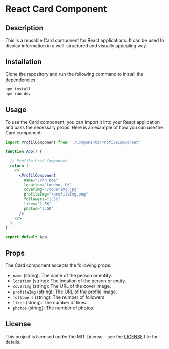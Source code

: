 # React Card Component

## Description
This is a reusable Card component for React applications. It can be used to display information in a well-structured and visually appealing way.

## Installation
Clone the repository and run the following command to install the dependencies:

```bash
npm install
npm run dev

```

## Usage
To use the Card component, you can import it into your React application and pass the necessary props. Here is an example of how you can use the Card component:

```jsx
import ProfilComponent from './Components/ProfileComponent'

function App() {

  // Profile Crad Component
  return (
    <>
      <ProfilComponent
        name="John Doe"
        location="London, UK"
        coverImg="/coverImg.jpg"
        profileImg="/profileImg.png"
        followers="1.5K"
        likes="2.5K"
        photos="3.5K"
      />
    </>
  )
}

export default App;
```

## Props

The Card component accepts the following props:

- `name` (string): The name of the person or entity.
- `location` (string): The location of the person or entity.
- `coverImg` (string): The URL of the cover image.
- `profileImg` (string): The URL of the profile image.
- `followers` (string): The number of followers.
- `likes` (string): The number of likes.
- `photos` (string): The number of photos.


## License
This project is licensed under the MIT License - see the [LICENSE](LICENSE) file for details.
```